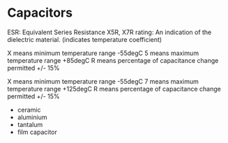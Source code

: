 Capacitors
==========

ESR: Equivalent Series Resistance
X5R, X7R rating: An indication of the dielectric material. (indicates temperature coefficient)

X means minimum temperature range -55degC
5 means maximum temperature range +85degC
R means percentage of capacitance change permitted +/- 15%

X means minimum temperature range -55degC
7 means maximum temperature range +125degC
R means percentage of capacitance change permitted +/- 15%

- ceramic
- aluminium
- tantalum
- film capacitor

